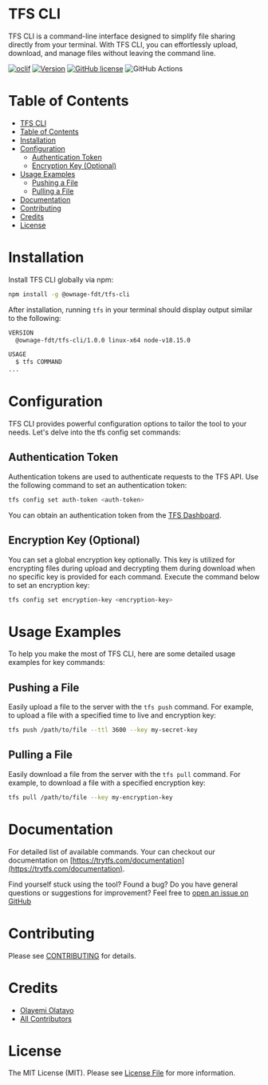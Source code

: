 TFS CLI
=================

TFS CLI is a command-line interface designed to simplify file sharing directly from your terminal. With TFS CLI, you can effortlessly upload, download, and manage files without leaving the command line.

[![oclif](https://img.shields.io/badge/cli-oclif-brightgreen.svg)](https://oclif.io)
[![Version](https://img.shields.io/npm/v/@ownage-fdt/tfs-cli)](https://npmjs.org/package/@ownage-fdt/tfs-cli)
[![GitHub license](https://img.shields.io/github/license/Ownage-FDT/tfs-cli)](https://github.com/Ownage-FDT/tfs-cli/blob/main/LICENSE)
![GitHub Actions](https://github.com/Ownage-FDT/tfs-cli/actions/workflows/test.yml/badge.svg)


# Table of Contents

- [TFS CLI](#tfs-cli)
- [Table of Contents](#table-of-contents)
- [Installation](#installation)
- [Configuration](#configuration)
  - [Authentication Token](#authentication-token)
  - [Encryption Key (Optional)](#encryption-key-optional)
- [Usage Examples](#usage-examples)
  - [Pushing a File](#pushing-a-file)
  - [Pulling a File](#pulling-a-file)
- [Documentation](#documentation)
- [Contributing](#contributing)
- [Credits](#credits)
- [License](#license)


# Installation

Install TFS CLI globally via npm:

```bash
npm install -g @ownage-fdt/tfs-cli
```

After installation, running `tfs` in your terminal should display output similar to the following:

```bash
VERSION
  @ownage-fdt/tfs-cli/1.0.0 linux-x64 node-v18.15.0

USAGE
  $ tfs COMMAND
...
```

# Configuration
TFS CLI provides powerful configuration options to tailor the tool to your needs. Let's delve into the tfs config set commands:

## Authentication Token
Authentication tokens are used to authenticate requests to the TFS API. Use the following command to set an authentication token:

```bash
tfs config set auth-token <auth-token>
```

You can obtain an authentication token from the [TFS Dashboard](https://trytfs.com/dashboard/get-started/auth-token).

## Encryption Key (Optional)
You can set a global encryption key optionally. This key is utilized for encrypting files during upload and decrypting them during download when no specific key is provided for each command. Execute the command below to set an encryption key:

```bash
tfs config set encryption-key <encryption-key>
```

# Usage Examples
To help you make the most of TFS CLI, here are some detailed usage examples for key commands:

## Pushing a File
Easily upload a file to the server with the `tfs push` command. For example, to upload a file with a specified time to live and encryption key:

```bash
tfs push /path/to/file --ttl 3600 --key my-secret-key
```

## Pulling a File
Easily download a file from the server with the `tfs pull` command. For example, to download a file with a specified encryption key:

```bash
tfs pull /path/to/file --key my-encryption-key
```

# Documentation

For detailed list of available commands. Your can checkout our documentation on [https://trytfs.com/documentation](https://trytfs.com/documentation).

Find yourself stuck using the tool? Found a bug? Do you have general questions or suggestions for improvement? Feel free to [open an issue on GitHub](https://github.com/Ownage-FDT/tfs-cli/issues/new)

# Contributing

Please see [CONTRIBUTING](CONTRIBUTING.md) for details.

# Credits
-   [Olayemi Olatayo](https://github.com/iamolayemi)
-   [All Contributors](../../contributors)

# License
The MIT License (MIT). Please see [License File](LICENSE.md) for more information.
